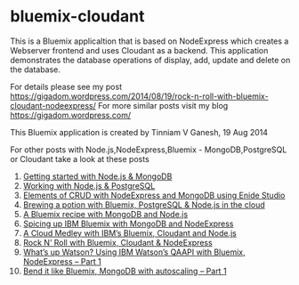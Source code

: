 # bluemix-cloudant
This is a Bluemix applicaltion that is based on NodeExpress which creates a Webserver 
frontend and uses  Cloudant as a backend. This application demonstrates the database operations of
display, add, update and delete on the database.

For details please see my post https://gigadom.wordpress.com/2014/08/19/rock-n-roll-with-bluemix-cloudant-nodeexpress/
For more similar posts visit my blog https://gigadom.wordpress.com/

This Bluemix application is created by Tinniam V Ganesh, 19 Aug 2014

For other posts with Node.js,NodeExpress,Bluemix - MongoDB,PostgreSQL or Cloudant take a look at these posts

1. [Getting started with Node.js & MongoDB](https://gigadom.wordpress.com/2014/07/13/getting-started-with-node-js-and-mongodb/)
2. [Working with Node.js & PostgreSQL](https://gigadom.wordpress.com/2014/07/20/working-with-node-js-and-postgresql/)
3. [Elements of CRUD with NodeExpress and MongoDB using Enide Studio](https://gigadom.wordpress.com/2014/08/04/elements-of-crud-with-nodeexpress-and-mongodb-using-enide-studio/)
4. [Brewing a potion with Bluemix, PostgreSQL & Node.js in the cloud](https://gigadom.wordpress.com/2014/07/22/brewing-a-potion-with-bluemix-postgresql-node-js-in-the-cloud/)
6. [A Bluemix recipe with MongoDB and Node.js](https://gigadom.wordpress.com/2014/07/27/a-bluemix-recipe-with-mongodb-and-node-js/)
7. [Spicing up IBM Bluemix with MongoDB and NodeExpress](https://gigadom.wordpress.com/2014/08/07/spicing-up-a-ibm-bluemix-cloud-app-with-mongodb-and-nodeexpress/)
8. [A Cloud Medley with IBM’s Bluemix, Cloudant and Node.js](https://gigadom.wordpress.com/2014/08/15/a-cloud-medley-with-ibm-bluemix-cloudant-db-and-node-js/)
9. [Rock N’ Roll with Bluemix, Cloudant & NodeExpress](https://gigadom.wordpress.com/2014/08/19/rock-n-roll-with-bluemix-cloudant-nodeexpress/)
11. [What’s up Watson? Using IBM Watson’s QAAPI with Bluemix, NodeExpress – Part 1](https://gigadom.wordpress.com/2014/10/11/whats-up-watson-using-ibm-watsons-qaapi-with-bluemix-nodeexpress-part-1/)
13. [Bend it like Bluemix, MongoDB with autoscaling – Part 1](https://gigadom.wordpress.com/2014/11/05/bend-it-like-bluemix-mongodb-using-auto-scale-part-1/)


